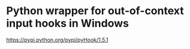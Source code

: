 Python wrapper for out-of-context input hooks in Windows
===============

https://pypi.python.org/pypi/pyHook/1.5.1
